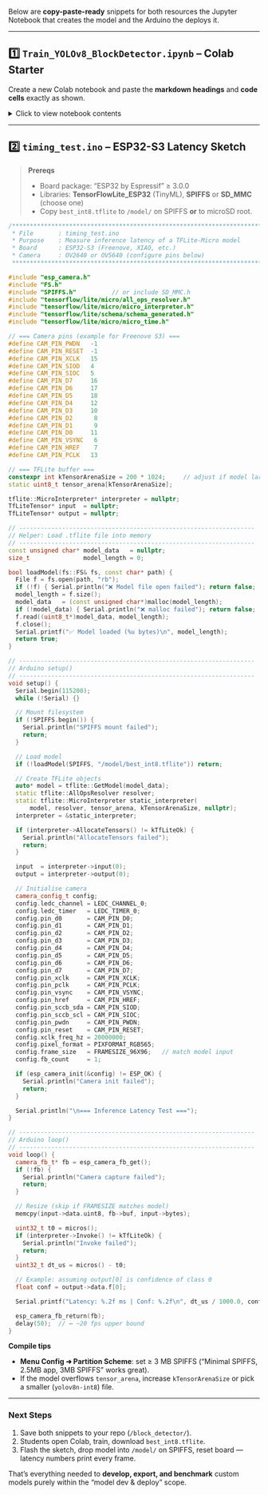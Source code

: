 Below are **copy-paste-ready** snippets for both resources the Jupyter Notebook that creates the model and the Arduino the deploys it.

---

## 1️⃣ **`Train_YOLOv8_BlockDetector.ipynb` – Colab Starter**

Create a new Colab notebook and paste the **markdown headings** and **code cells** exactly as shown.

<details>
<summary>Click to view notebook contents</summary>

### **(Markdown Cell)** Title

```markdown
# 🧱 Block Detector – YOLOv8 Training Notebook
Train ➜ Export ➜ Quantize ➜ Download
```

### **(Code Cell #1) – Install & imports**

```python
!pip install ultralytics==0.6.3 --quiet   # stable at time of camp
from ultralytics import YOLO
import shutil, os, zipfile, json, datetime
```

### **(Markdown Cell)** Dataset Mount

```markdown
## 1. Mount /datasets folder
Assumes the repo structure:
```

```
block_detector/
├── datasets/
│   └── blocks/
│       ├── images/   (train/val sub-folders)
│       └── labels/   (YOLO .txt files)
└── blocks.yaml
```

### **(Code Cell #2) – Path sanity check**

```python
DATA_CFG = 'datasets/blocks/blocks.yaml'   # adjust if needed
assert os.path.exists(DATA_CFG), f"{DATA_CFG} not found!"

# Quick peek at class names
with open(DATA_CFG) as f:
    print(f.read())
```

### **(Markdown Cell)** Train baseline

```markdown
## 2. Train Baseline Model (YOLOv8-Nano, 25 epochs)
```

### **(Code Cell #3) – Train**

```python
model = YOLO('yolov8n.pt')       # nano backbone
results = model.train(
    data=DATA_CFG,
    epochs=25,
    imgsz=256,
    patience=5,        # early stop
    project='runs', name='baseline'
)
```

### **(Markdown Cell)** Quantize & export

```markdown
## 3. Export to TFLite (float & int8)
```

### **(Code Cell #4) – Export**

```python
# Pick best.pt
best_pt = 'runs/detect/baseline/weights/best.pt'
assert os.path.isfile(best_pt)

# Float16 TFLite
model.export(format='tflite', weights=best_pt)

# Int8 quantization
model.export(format='tflite', quantize=True, weights=best_pt)
```

### **(Markdown Cell)** Download section

```markdown
## 4. Download Files
Click the folder icon in the left sidebar → `runs/detect/baseline/weights/`  
Download:
* `best.pt`
* `best.tflite`
* `best_int8.tflite`
```

### **(Markdown Cell)** (OPTIONAL) Hyper-param sweep sample

```markdown
## 5. Sweep Example
Change `cfg='sweeps/balanced.yaml'` and rerun the training cell.
```

</details>

---

## 2️⃣ **`timing_test.ino` – ESP32-S3 Latency Sketch**

> **Prereqs**
>
> * Board package: “ESP32 by Espressif” ≥ 3.0.0
> * Libraries: **TensorFlowLite\_ESP32** (TinyML), **SPIFFS** or **SD\_MMC** (choose one)
> * Copy `best_int8.tflite` to `/model/` on SPIFFS **or** to microSD root.

```cpp
/**********************************************************************
 * File       : timing_test.ino
 * Purpose    : Measure inference latency of a TFLite-Micro model
 * Board      : ESP32-S3 (Freenove, XIAO, etc.)
 * Camera     : OV2640 or OV5640 (configure pins below)
 **********************************************************************/

#include "esp_camera.h"
#include "FS.h"
#include "SPIFFS.h"          // or include SD_MMC.h
#include "tensorflow/lite/micro/all_ops_resolver.h"
#include "tensorflow/lite/micro/micro_interpreter.h"
#include "tensorflow/lite/schema/schema_generated.h"
#include "tensorflow/lite/micro/micro_time.h"

// === Camera pins (example for Freenove S3) ===
#define CAM_PIN_PWDN   -1
#define CAM_PIN_RESET  -1
#define CAM_PIN_XCLK   15
#define CAM_PIN_SIOD   4
#define CAM_PIN_SIOC   5
#define CAM_PIN_D7     16
#define CAM_PIN_D6     17
#define CAM_PIN_D5     18
#define CAM_PIN_D4     12
#define CAM_PIN_D3     10
#define CAM_PIN_D2      8
#define CAM_PIN_D1      9
#define CAM_PIN_D0     11
#define CAM_PIN_VSYNC   6
#define CAM_PIN_HREF    7
#define CAM_PIN_PCLK   13

// === TFLite buffer ===
constexpr int kTensorArenaSize = 200 * 1024;     // adjust if model large
static uint8_t tensor_arena[kTensorArenaSize];

tflite::MicroInterpreter* interpreter = nullptr;
TfLiteTensor* input  = nullptr;
TfLiteTensor* output = nullptr;

// ------------------------------------------------------------------
// Helper: Load .tflite file into memory
// ------------------------------------------------------------------
const unsigned char* model_data   = nullptr;
size_t               model_length = 0;

bool loadModel(fs::FS& fs, const char* path) {
  File f = fs.open(path, "rb");
  if (!f) { Serial.println("❌ Model file open failed"); return false; }
  model_length = f.size();
  model_data   = (const unsigned char*)malloc(model_length);
  if (!model_data) { Serial.println("❌ malloc failed"); return false; }
  f.read((uint8_t*)model_data, model_length);
  f.close();
  Serial.printf("✅ Model loaded (%u bytes)\n", model_length);
  return true;
}

// ------------------------------------------------------------------
// Arduino setup()
// ------------------------------------------------------------------
void setup() {
  Serial.begin(115200);
  while (!Serial) {}

  // Mount filesystem
  if (!SPIFFS.begin()) {
    Serial.println("SPIFFS mount failed");
    return;
  }

  // Load model
  if (!loadModel(SPIFFS, "/model/best_int8.tflite")) return;

  // Create TFLite objects
  auto* model = tflite::GetModel(model_data);
  static tflite::AllOpsResolver resolver;
  static tflite::MicroInterpreter static_interpreter(
      model, resolver, tensor_arena, kTensorArenaSize, nullptr);
  interpreter = &static_interpreter;

  if (interpreter->AllocateTensors() != kTfLiteOk) {
    Serial.println("AllocateTensors failed");
    return;
  }

  input  = interpreter->input(0);
  output = interpreter->output(0);

  // Initialise camera
  camera_config_t config;
  config.ledc_channel = LEDC_CHANNEL_0;
  config.ledc_timer   = LEDC_TIMER_0;
  config.pin_d0       = CAM_PIN_D0;
  config.pin_d1       = CAM_PIN_D1;
  config.pin_d2       = CAM_PIN_D2;
  config.pin_d3       = CAM_PIN_D3;
  config.pin_d4       = CAM_PIN_D4;
  config.pin_d5       = CAM_PIN_D5;
  config.pin_d6       = CAM_PIN_D6;
  config.pin_d7       = CAM_PIN_D7;
  config.pin_xclk     = CAM_PIN_XCLK;
  config.pin_pclk     = CAM_PIN_PCLK;
  config.pin_vsync    = CAM_PIN_VSYNC;
  config.pin_href     = CAM_PIN_HREF;
  config.pin_sccb_sda = CAM_PIN_SIOD;
  config.pin_sccb_scl = CAM_PIN_SIOC;
  config.pin_pwdn     = CAM_PIN_PWDN;
  config.pin_reset    = CAM_PIN_RESET;
  config.xclk_freq_hz = 20000000;
  config.pixel_format = PIXFORMAT_RGB565;
  config.frame_size   = FRAMESIZE_96X96;   // match model input
  config.fb_count     = 1;

  if (esp_camera_init(&config) != ESP_OK) {
    Serial.println("Camera init failed");
    return;
  }

  Serial.println("\n=== Inference Latency Test ===");
}

// ------------------------------------------------------------------
// Arduino loop()
// ------------------------------------------------------------------
void loop() {
  camera_fb_t* fb = esp_camera_fb_get();
  if (!fb) {
    Serial.println("Camera capture failed");
    return;
  }

  // Resize (skip if FRAMESIZE matches model)
  memcpy(input->data.uint8, fb->buf, input->bytes);

  uint32_t t0 = micros();
  if (interpreter->Invoke() != kTfLiteOk) {
    Serial.println("Invoke failed");
    return;
  }
  uint32_t dt_us = micros() - t0;

  // Example: assuming output[0] is confidence of class 0
  float conf = output->data.f[0];

  Serial.printf("Latency: %.2f ms | Conf: %.2f\n", dt_us / 1000.0, conf);

  esp_camera_fb_return(fb);
  delay(50);  // ↔ ~20 fps upper bound
}
```

**Compile tips**

* **Menu Config ➜ Partition Scheme**: set ≥ 3 MB SPIFFS (“Minimal SPIFFS, 2.5MB app, 3MB SPIFFS” works great).
* If the model overflows `tensor_arena`, increase `kTensorArenaSize` or pick a smaller (`yolov8n-int8`) file.

---

### Next Steps

1. Save both snippets to your repo (`/block_detector/`).
2. Students open Colab, train, download `best_int8.tflite`.
3. Flash the sketch, drop model into `/model/` on SPIFFS, reset board — latency numbers print every frame.

That’s everything needed to **develop, export, and benchmark** custom models purely within the “model dev & deploy” scope.

